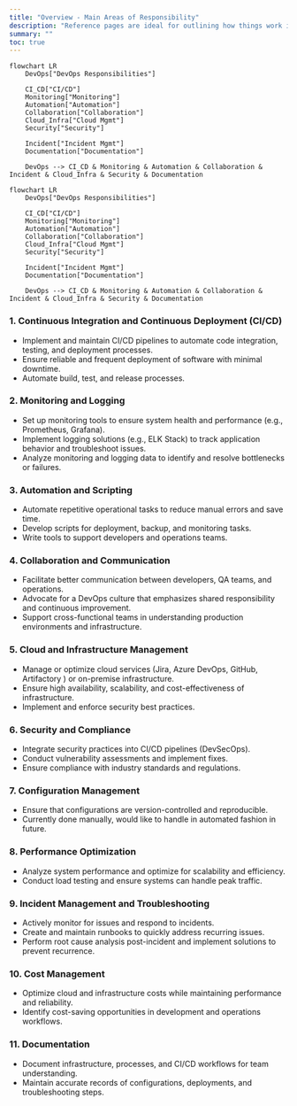```yaml
---
title: "Overview - Main Areas of Responsibility"
description: "Reference pages are ideal for outlining how things work in terse and clear terms."
summary: ""
toc: true
---
```


``` kroki {type=mermaid}
flowchart LR
    DevOps["DevOps Responsibilities"]
    
    CI_CD["CI/CD"]
    Monitoring["Monitoring"]
    Automation["Automation"]
    Collaboration["Collaboration"]
    Cloud_Infra["Cloud Mgmt"]
    Security["Security"]

    Incident["Incident Mgmt"]
    Documentation["Documentation"]

    DevOps --> CI_CD & Monitoring & Automation & Collaboration & Incident & Cloud_Infra & Security & Documentation
```
``` code
flowchart LR
    DevOps["DevOps Responsibilities"]
    
    CI_CD["CI/CD"]
    Monitoring["Monitoring"]
    Automation["Automation"]
    Collaboration["Collaboration"]
    Cloud_Infra["Cloud Mgmt"]
    Security["Security"]

    Incident["Incident Mgmt"]
    Documentation["Documentation"]

    DevOps --> CI_CD & Monitoring & Automation & Collaboration & Incident & Cloud_Infra & Security & Documentation
```

### **1. Continuous Integration and Continuous Deployment (CI/CD)**
- Implement and maintain CI/CD pipelines to automate code integration, testing, and deployment processes.
- Ensure reliable and frequent deployment of software with minimal downtime.
- Automate build, test, and release processes.


### **2. Monitoring and Logging**
- Set up monitoring tools to ensure system health and performance (e.g., Prometheus, Grafana).
- Implement logging solutions (e.g., ELK Stack) to track application behavior and troubleshoot issues.
- Analyze monitoring and logging data to identify and resolve bottlenecks or failures.


### **3. Automation and Scripting**
- Automate repetitive operational tasks to reduce manual errors and save time.
- Develop scripts for deployment, backup, and monitoring tasks.
- Write tools to support developers and operations teams.


### **4. Collaboration and Communication**
- Facilitate better communication between developers, QA teams, and operations.
- Advocate for a DevOps culture that emphasizes shared responsibility and continuous improvement.
- Support cross-functional teams in understanding production environments and infrastructure.


### **5. Cloud and Infrastructure Management**
- Manage or optimize cloud services (Jira, Azure DevOps, GitHub, Artifactory ) or on-premise infrastructure.
- Ensure high availability, scalability, and cost-effectiveness of infrastructure.
- Implement and enforce security best practices.


### **6. Security and Compliance**
- Integrate security practices into CI/CD pipelines (DevSecOps).
- Conduct vulnerability assessments and implement fixes.
- Ensure compliance with industry standards and regulations.


### **7. Configuration Management**
- Ensure that configurations are version-controlled and reproducible.
- Currently done manually, would like to handle in automated fashion in future.


### **8. Performance Optimization**
- Analyze system performance and optimize for scalability and efficiency.
- Conduct load testing and ensure systems can handle peak traffic.


### **9. Incident Management and Troubleshooting**
- Actively monitor for issues and respond to incidents.
- Create and maintain runbooks to quickly address recurring issues.
- Perform root cause analysis post-incident and implement solutions to prevent recurrence.

### **10. Cost Management**
- Optimize cloud and infrastructure costs while maintaining performance and reliability.
- Identify cost-saving opportunities in development and operations workflows.


### **11. Documentation**
- Document infrastructure, processes, and CI/CD workflows for team understanding.
- Maintain accurate records of configurations, deployments, and troubleshooting steps.
